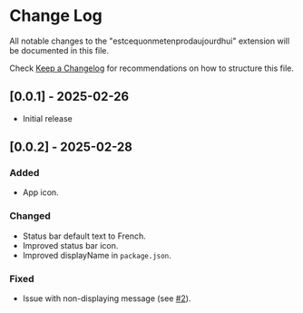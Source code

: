 # Change Log

All notable changes to the "estcequonmetenprodaujourdhui" extension will be documented in this file.

Check [Keep a Changelog](http://keepachangelog.com/) for recommendations on how to structure this file.

## [0.0.1] - 2025-02-26

- Initial release

## [0.0.2] - 2025-02-28
### Added
- App icon.

### Changed
- Status bar default text to French.
- Improved status bar icon.
- Improved displayName in `package.json`.

### Fixed
- Issue with non-displaying message (see [#2](https://github.com/4skl/estcequonmetenprodaujourdhui/pull/2)).